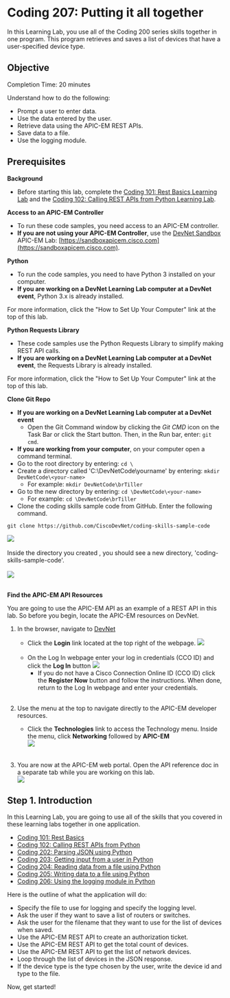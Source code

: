 # Coding 207: Putting it all together

In this Learning Lab, you use all of the Coding 200 series skills together in one program. This program retrieves and saves a list of devices that have a user-specified device type.


## Objective ##

Completion Time: 20 minutes

Understand how to do the following:
* Prompt a user to enter data.
* Use the data entered by the user.
* Retrieve data using the APIC-EM REST APIs.
* Save data to a file.
* Use the logging module.


## Prerequisites

**Background**
* Before starting this lab, complete the [Coding 101: Rest Basics Learning Lab](/lab/coding-101-rest-basics-ga/step/1) and the [Coding 102: Calling REST APIs from Python Learning Lab](/lab/coding-102-rest-python-ga/step/1).

**Access to an APIC-EM Controller**
* To run these code samples, you need access to an APIC-EM controller.
* **If you are not using your APIC-EM Controller**, use the [DevNet Sandbox](https://developer.cisco.com/site/devnet/sandbox/) APIC-EM Lab: [https://sandboxapicem.cisco.com](https://sandboxapicem.cisco.com).

**Python**
* To run the code samples, you need to have Python 3 installed on your computer.
* **If you are working on a DevNet Learning Lab computer at a DevNet event**, Python 3.x is already installed.

For more information, click the "How to Set Up Your Computer" link at the top of this lab.

**Python Requests Library**
* These code samples use the Python Requests Library to simplify making REST API calls.
* **If you are working on a DevNet Learning Lab computer at a DevNet event**, the Requests Library is already installed.

For more information, click the "How to Set Up Your Computer" link at the top of this lab.

**Clone Git Repo**
* **If you are working on a DevNet Learning Lab computer at a DevNet event**
    * Open the Git Command window by clicking the *Git CMD* icon on the Task Bar or click the Start button. Then, in the Run bar, enter: `git cmd`.
* **If you are working from your computer**, on your computer open a command terminal.
* Go to the root directory by entering: `cd \`
* Create a directory called 'C:\DevNetCode\yourname' by entering: `mkdir DevNetCode\<your-name>`
    * For example: `mkdir DevNetCode\brTiller`
* Go to the new directory by entering: `cd \DevNetCode\<your-name>`
    * For example: `cd \DevNetCode\brTiller`
* Clone the coding skills sample code from GitHub. Enter the following command.
```
git clone https://github.com/CiscoDevNet/coding-skills-sample-code
```
![](/posts/files/coding-207-putting-it-together-ga/assets/images/github-clone.png)<br/><br/>
Inside the directory you created , you should see a new directory, 'coding-skills-sample-code'.<br/><br/>
![](/posts/files/coding-207-putting-it-together-ga/assets/images/github-clone-listing.png)<br/><br/>


**Find the APIC-EM API Resources**

You are going to use the APIC-EM API as an example of a REST API in this lab. So before you begin, locate the APIC-EM resources on DevNet.

1. In the browser, navigate to <a href="https://developer.cisco.com" target="_blank">DevNet</a>
    * Click the **Login** link located at the top right of the webpage.
    ![](/posts/files/coding-207-putting-it-together-ga/assets/images/login.png)<br/><br/>        
    * On the Log In webpage enter your log in credentials (CCO ID) and click the **Log In** button
    ![](/posts/files/coding-207-putting-it-together-ga/assets/images/register.png)<br/>
       * If you do not have a Cisco Connection Online ID (CCO ID) click the **Register Now** button and follow the instructions. When done, return to the Log In webpage and enter your credentials.
<br/><br/>
2. Use the menu at the top to navigate directly to the APIC-EM developer resources.
   * Click the **Technologies** link to access the Technology menu. Inside the menu, click **Networking**  followed by **APIC-EM**<br/>
![](/posts/files/coding-207-putting-it-together-ga/assets/images/Menu.png)
    <br/><br/>

3. You are now at the APIC-EM web portal. Open the API reference doc in a separate tab while you are working on this lab.<br/>
![](/posts/files/coding-101-rest-basics-ga/assets/images/Ref.png)
## Step 1. Introduction

In this Learning Lab, you are going to use all of the skills that you covered in these learning labs together in one application.

* [Coding 101: Rest Basics](/lab/coding-101-rest-basics-ga/step/1)
* [Coding 102: Calling REST APIs from Python](/lab/coding-102-rest-python-ga/step/1)
* [Coding 202: Parsing JSON using Python](/lab/coding-202-parsing-json/step/1)
* [Coding 203: Getting input from a user in Python](/lab/coding-203-getting-input/step/1)
* [Coding 204: Reading data from a file using Python](/lab/coding-204-reading-a-file/step/1)
* [Coding 205: Writing data to a file using Python](/lab/coding-205-writing-file-ga/step/1)
* [Coding 206: Using the logging module in Python](/lab/coding-206-logging/step/1)

Here is the outline of what the application will do:

* Specify the file to use for logging and specify the logging level.
* Ask the user if they want to save a list of routers or switches.
* Ask the user for the filename that they want to use for the list of devices when saved.
* Use the APIC-EM REST API to create an authorization ticket.
* Use the APIC-EM REST API to get the total count of devices.
* Use the APIC-EM REST API to get the list of network devices.
* Loop through the list of devices in the JSON response.
* If the device type is the type chosen by the user, write the device id and type to the file.


Now, get started!
